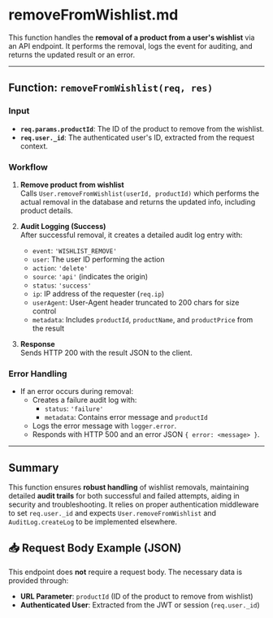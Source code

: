 # removeFromWishlist.md

This function handles the **removal of a product from a user's wishlist** via an API endpoint. It performs the removal, logs the event for auditing, and returns the updated result or an error.

---

## Function: `removeFromWishlist(req, res)`

### Input
- **`req.params.productId`**: The ID of the product to remove from the wishlist.
- **`req.user._id`**: The authenticated user's ID, extracted from the request context.

### Workflow
1. **Remove product from wishlist**  
   Calls `User.removeFromWishlist(userId, productId)` which performs the actual removal in the database and returns the updated info, including product details.

2. **Audit Logging (Success)**  
   After successful removal, it creates a detailed audit log entry with:
   - `event`: `'WISHLIST_REMOVE'`
   - `user`: The user ID performing the action
   - `action`: `'delete'`
   - `source`: `'api'` (indicates the origin)
   - `status`: `'success'`
   - `ip`: IP address of the requester (`req.ip`)
   - `userAgent`: User-Agent header truncated to 200 chars for size control
   - `metadata`: Includes `productId`, `productName`, and `productPrice` from the result

3. **Response**  
   Sends HTTP 200 with the result JSON to the client.

### Error Handling
- If an error occurs during removal:
  - Creates a failure audit log with:
    - `status`: `'failure'`
    - `metadata`: Contains error message and `productId`
  - Logs the error message with `logger.error`.
  - Responds with HTTP 500 and an error JSON `{ error: <message> }`.

---

## Summary
This function ensures **robust handling** of wishlist removals, maintaining detailed **audit trails** for both successful and failed attempts, aiding in security and troubleshooting. It relies on proper authentication middleware to set `req.user._id` and expects `User.removeFromWishlist` and `AuditLog.createLog` to be implemented elsewhere.

## 📥 Request Body Example (JSON)

This endpoint does **not** require a request body. The necessary data is provided through:

- **URL Parameter**: `productId` (ID of the product to remove from wishlist)
- **Authenticated User**: Extracted from the JWT or session (`req.user._id`)
